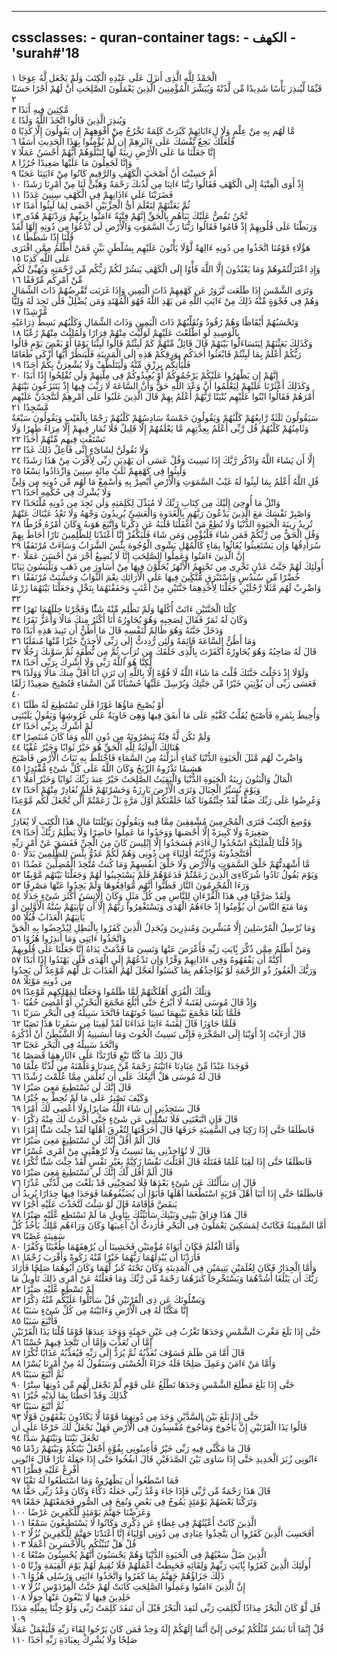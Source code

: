 
---
cssclasses:
    - quran-container
tags:
    - الكهف
    - 'surah#'18
---

الْحَمْدُ لِلَّهِ الَّذِى أَنزَلَ عَلَى عَبْدِهِ الْكِتَبَ وَلَمْ يَجْعَل لَّهُ عِوَجَا  ١<br>
قَيِّمًا لِّيُنذِرَ بَأْسًا شَدِيدًا مِّن لَّدُنْهُ وَيُبَشِّرَ الْمُؤْمِنِينَ الَّذِينَ يَعْمَلُونَ الصَّلِحَتِ أَنَّ لَهُمْ أَجْرًا حَسَنًا  ٢<br>
مَّكِثِينَ فِيهِ أَبَدًا  ٣<br>
وَيُنذِرَ الَّذِينَ قَالُوا اتَّخَذَ اللَّهُ وَلَدًا  ٤<br>
مَّا لَهُم بِهِ مِنْ عِلْمٍ وَلَا لِءَابَائِهِمْ كَبُرَتْ كَلِمَةً تَخْرُجُ مِنْ أَفْوَهِهِمْ إِن يَقُولُونَ إِلَّا كَذِبًا  ٥<br>
فَلَعَلَّكَ بَخِعٌ نَّفْسَكَ عَلَى ءَاثَرِهِمْ إِن لَّمْ يُؤْمِنُوا بِهَذَا الْحَدِيثِ أَسَفًا  ٦<br>
إِنَّا جَعَلْنَا مَا عَلَى الْأَرْضِ زِينَةً لَّهَا لِنَبْلُوَهُمْ أَيُّهُمْ أَحْسَنُ عَمَلًا  ٧<br>
وَإِنَّا لَجَعِلُونَ مَا عَلَيْهَا صَعِيدًا جُرُزًا  ٨<br>
أَمْ حَسِبْتَ أَنَّ أَصْحَبَ الْكَهْفِ وَالرَّقِيمِ كَانُوا مِنْ ءَايَتِنَا عَجَبًا  ٩<br>
إِذْ أَوَى الْفِتْيَةُ إِلَى الْكَهْفِ فَقَالُوا رَبَّنَا ءَاتِنَا مِن لَّدُنكَ رَحْمَةً وَهَيِّئْ لَنَا مِنْ أَمْرِنَا رَشَدًا  ١۰<br>
فَضَرَبْنَا عَلَى ءَاذَانِهِمْ فِى الْكَهْفِ سِنِينَ عَدَدًا  ١١<br>
ثُمَّ بَعَثْنَهُمْ لِنَعْلَمَ أَىُّ الْحِزْبَيْنِ أَحْصَى لِمَا لَبِثُوا أَمَدًا  ١٢<br>
نَّحْنُ نَقُصُّ عَلَيْكَ نَبَأَهُم بِالْحَقِّ إِنَّهُمْ فِتْيَةٌ ءَامَنُوا بِرَبِّهِمْ وَزِدْنَهُمْ هُدًى  ١٣<br>
وَرَبَطْنَا عَلَى قُلُوبِهِمْ إِذْ قَامُوا فَقَالُوا رَبُّنَا رَبُّ السَّمَوَتِ وَالْأَرْضِ لَن نَّدْعُوَا مِن دُونِهِ إِلَهًا لَّقَدْ قُلْنَا إِذًا شَطَطًا  ١٤<br>
هَؤُلَاءِ قَوْمُنَا اتَّخَذُوا مِن دُونِهِ ءَالِهَةً لَّوْلَا يَأْتُونَ عَلَيْهِم بِسُلْطَنٍ بَيِّنٍ فَمَنْ أَظْلَمُ مِمَّنِ افْتَرَى عَلَى اللَّهِ كَذِبًا  ١٥<br>
وَإِذِ اعْتَزَلْتُمُوهُمْ وَمَا يَعْبُدُونَ إِلَّا اللَّهَ فَأْوُا إِلَى الْكَهْفِ يَنشُرْ لَكُمْ رَبُّكُم مِّن رَّحْمَتِهِ وَيُهَيِّئْ لَكُم مِّنْ أَمْرِكُم مِّرْفَقًا  ١٦<br>
وَتَرَى الشَّمْسَ إِذَا طَلَعَت تَّزَوَرُ عَن كَهْفِهِمْ ذَاتَ الْيَمِينِ وَإِذَا غَرَبَت تَّقْرِضُهُمْ ذَاتَ الشِّمَالِ وَهُمْ فِى فَجْوَةٍ مِّنْهُ ذَلِكَ مِنْ ءَايَتِ اللَّهِ مَن يَهْدِ اللَّهُ فَهُوَ الْمُهْتَدِ وَمَن يُضْلِلْ فَلَن تَجِدَ لَهُ وَلِيًّا مُّرْشِدًا  ١٧<br>
وَتَحْسَبُهُمْ أَيْقَاظًا وَهُمْ رُقُودٌ وَنُقَلِّبُهُمْ ذَاتَ الْيَمِينِ وَذَاتَ الشِّمَالِ وَكَلْبُهُم بَسِطٌ ذِرَاعَيْهِ بِالْوَصِيدِ لَوِ اطَّلَعْتَ عَلَيْهِمْ لَوَلَّيْتَ مِنْهُمْ فِرَارًا وَلَمُلِئْتَ مِنْهُمْ رُعْبًا  ١٨<br>
وَكَذَلِكَ بَعَثْنَهُمْ لِيَتَسَاءَلُوا بَيْنَهُمْ قَالَ قَائِلٌ مِّنْهُمْ كَمْ لَبِثْتُمْ قَالُوا لَبِثْنَا يَوْمًا أَوْ بَعْضَ يَوْمٍ قَالُوا رَبُّكُمْ أَعْلَمُ بِمَا لَبِثْتُمْ فَابْعَثُوا أَحَدَكُم بِوَرِقِكُمْ هَذِهِ إِلَى الْمَدِينَةِ فَلْيَنظُرْ أَيُّهَا أَزْكَى طَعَامًا فَلْيَأْتِكُم بِرِزْقٍ مِّنْهُ وَلْيَتَلَطَّفْ وَلَا يُشْعِرَنَّ بِكُمْ أَحَدًا  ١٩<br>
إِنَّهُمْ إِن يَظْهَرُوا عَلَيْكُمْ يَرْجُمُوكُمْ أَوْ يُعِيدُوكُمْ فِى مِلَّتِهِمْ وَلَن تُفْلِحُوا إِذًا أَبَدًا  ٢۰<br>
وَكَذَلِكَ أَعْثَرْنَا عَلَيْهِمْ لِيَعْلَمُوا أَنَّ وَعْدَ اللَّهِ حَقٌّ وَأَنَّ السَّاعَةَ لَا رَيْبَ فِيهَا إِذْ يَتَنَزَعُونَ بَيْنَهُمْ أَمْرَهُمْ فَقَالُوا ابْنُوا عَلَيْهِم بُنْيَنًا رَّبُّهُمْ أَعْلَمُ بِهِمْ قَالَ الَّذِينَ غَلَبُوا عَلَى أَمْرِهِمْ لَنَتَّخِذَنَّ عَلَيْهِم مَّسْجِدًا  ٢١<br>
سَيَقُولُونَ ثَلَثَةٌ رَّابِعُهُمْ كَلْبُهُمْ وَيَقُولُونَ خَمْسَةٌ سَادِسُهُمْ كَلْبُهُمْ رَجْمًا بِالْغَيْبِ وَيَقُولُونَ سَبْعَةٌ وَثَامِنُهُمْ كَلْبُهُمْ قُل رَّبِّى أَعْلَمُ بِعِدَّتِهِم مَّا يَعْلَمُهُمْ إِلَّا قَلِيلٌ فَلَا تُمَارِ فِيهِمْ إِلَّا مِرَاءً ظَهِرًا وَلَا تَسْتَفْتِ فِيهِم مِّنْهُمْ أَحَدًا  ٢٢<br>
وَلَا تَقُولَنَّ لِشَاىْءٍ إِنِّى فَاعِلٌ ذَلِكَ غَدًا  ٢٣<br>
إِلَّا أَن يَشَاءَ اللَّهُ وَاذْكُر رَّبَّكَ إِذَا نَسِيتَ وَقُلْ عَسَى أَن يَهْدِيَنِ رَبِّى لِأَقْرَبَ مِنْ هَذَا رَشَدًا  ٢٤<br>
وَلَبِثُوا فِى كَهْفِهِمْ ثَلَثَ مِائَةٍ سِنِينَ وَازْدَادُوا تِسْعًا  ٢٥<br>
قُلِ اللَّهُ أَعْلَمُ بِمَا لَبِثُوا لَهُ غَيْبُ السَّمَوَتِ وَالْأَرْضِ أَبْصِرْ بِهِ وَأَسْمِعْ مَا لَهُم مِّن دُونِهِ مِن وَلِىٍّ وَلَا يُشْرِكُ فِى حُكْمِهِ أَحَدًا  ٢٦<br>
وَاتْلُ مَا أُوحِىَ إِلَيْكَ مِن كِتَابِ رَبِّكَ لَا مُبَدِّلَ لِكَلِمَتِهِ وَلَن تَجِدَ مِن دُونِهِ مُلْتَحَدًا  ٢٧<br>
وَاصْبِرْ نَفْسَكَ مَعَ الَّذِينَ يَدْعُونَ رَبَّهُم بِالْغَدَوةِ وَالْعَشِىِّ يُرِيدُونَ وَجْهَهُ وَلَا تَعْدُ عَيْنَاكَ عَنْهُمْ تُرِيدُ زِينَةَ الْحَيَوةِ الدُّنْيَا وَلَا تُطِعْ مَنْ أَغْفَلْنَا قَلْبَهُ عَن ذِكْرِنَا وَاتَّبَعَ هَوَىهُ وَكَانَ أَمْرُهُ فُرُطًا  ٢٨<br>
وَقُلِ الْحَقُّ مِن رَّبِّكُمْ فَمَن شَاءَ فَلْيُؤْمِن وَمَن شَاءَ فَلْيَكْفُرْ إِنَّا أَعْتَدْنَا لِلظَّلِمِينَ نَارًا أَحَاطَ بِهِمْ سُرَادِقُهَا وَإِن يَسْتَغِيثُوا يُغَاثُوا بِمَاءٍ كَالْمُهْلِ يَشْوِى الْوُجُوهَ بِئْسَ الشَّرَابُ وَسَاءَتْ مُرْتَفَقًا  ٢٩<br>
إِنَّ الَّذِينَ ءَامَنُوا وَعَمِلُوا الصَّلِحَتِ إِنَّا لَا نُضِيعُ أَجْرَ مَنْ أَحْسَنَ عَمَلًا  ٣۰<br>
أُولَئِكَ لَهُمْ جَنَّتُ عَدْنٍ تَجْرِى مِن تَحْتِهِمُ الْأَنْهَرُ يُحَلَّوْنَ فِيهَا مِنْ أَسَاوِرَ مِن ذَهَبٍ وَيَلْبَسُونَ ثِيَابًا خُضْرًا مِّن سُندُسٍ وَإِسْتَبْرَقٍ مُّتَّكِِٔينَ فِيهَا عَلَى الْأَرَائِكِ نِعْمَ الثَّوَابُ وَحَسُنَتْ مُرْتَفَقًا  ٣١<br>
وَاضْرِبْ لَهُم مَّثَلًا رَّجُلَيْنِ جَعَلْنَا لِأَحَدِهِمَا جَنَّتَيْنِ مِنْ أَعْنَبٍ وَحَفَفْنَهُمَا بِنَخْلٍ وَجَعَلْنَا بَيْنَهُمَا زَرْعًا  ٣٢<br>
كِلْتَا الْجَنَّتَيْنِ ءَاتَتْ أُكُلَهَا وَلَمْ تَظْلِم مِّنْهُ شَئًْا وَفَجَّرْنَا خِلَلَهُمَا نَهَرًا  ٣٣<br>
وَكَانَ لَهُ ثَمَرٌ فَقَالَ لِصَحِبِهِ وَهُوَ يُحَاوِرُهُ أَنَا أَكْثَرُ مِنكَ مَالًا وَأَعَزُّ نَفَرًا  ٣٤<br>
وَدَخَلَ جَنَّتَهُ وَهُوَ ظَالِمٌ لِّنَفْسِهِ قَالَ مَا أَظُنُّ أَن تَبِيدَ هَذِهِ أَبَدًا  ٣٥<br>
وَمَا أَظُنُّ السَّاعَةَ قَائِمَةً وَلَئِن رُّدِدتُّ إِلَى رَبِّى لَأَجِدَنَّ خَيْرًا مِّنْهَا مُنقَلَبًا  ٣٦<br>
قَالَ لَهُ صَاحِبُهُ وَهُوَ يُحَاوِرُهُ أَكَفَرْتَ بِالَّذِى خَلَقَكَ مِن تُرَابٍ ثُمَّ مِن نُّطْفَةٍ ثُمَّ سَوَّىكَ رَجُلًا  ٣٧<br>
لَّكِنَّا هُوَ اللَّهُ رَبِّى وَلَا أُشْرِكُ بِرَبِّى أَحَدًا  ٣٨<br>
وَلَوْلَا إِذْ دَخَلْتَ جَنَّتَكَ قُلْتَ مَا شَاءَ اللَّهُ لَا قُوَّةَ إِلَّا بِاللَّهِ إِن تَرَنِ أَنَا أَقَلَّ مِنكَ مَالًا وَوَلَدًا  ٣٩<br>
فَعَسَى رَبِّى أَن يُؤْتِيَنِ خَيْرًا مِّن جَنَّتِكَ وَيُرْسِلَ عَلَيْهَا حُسْبَانًا مِّنَ السَّمَاءِ فَتُصْبِحَ صَعِيدًا زَلَقًا  ٤۰<br>
أَوْ يُصْبِحَ مَاؤُهَا غَوْرًا فَلَن تَسْتَطِيعَ لَهُ طَلَبًا  ٤١<br>
وَأُحِيطَ بِثَمَرِهِ فَأَصْبَحَ يُقَلِّبُ كَفَّيْهِ عَلَى مَا أَنفَقَ فِيهَا وَهِىَ خَاوِيَةٌ عَلَى عُرُوشِهَا وَيَقُولُ يَلَيْتَنِى لَمْ أُشْرِكْ بِرَبِّى أَحَدًا  ٤٢<br>
وَلَمْ تَكُن لَّهُ فِئَةٌ يَنصُرُونَهُ مِن دُونِ اللَّهِ وَمَا كَانَ مُنتَصِرًا  ٤٣<br>
هُنَالِكَ الْوَلَيَةُ لِلَّهِ الْحَقِّ هُوَ خَيْرٌ ثَوَابًا وَخَيْرٌ عُقْبًا  ٤٤<br>
وَاضْرِبْ لَهُم مَّثَلَ الْحَيَوةِ الدُّنْيَا كَمَاءٍ أَنزَلْنَهُ مِنَ السَّمَاءِ فَاخْتَلَطَ بِهِ نَبَاتُ الْأَرْضِ فَأَصْبَحَ هَشِيمًا تَذْرُوهُ الرِّيَحُ وَكَانَ اللَّهُ عَلَى كُلِّ شَىْءٍ مُّقْتَدِرًا  ٤٥<br>
الْمَالُ وَالْبَنُونَ زِينَةُ الْحَيَوةِ الدُّنْيَا وَالْبَقِيَتُ الصَّلِحَتُ خَيْرٌ عِندَ رَبِّكَ ثَوَابًا وَخَيْرٌ أَمَلًا  ٤٦<br>
وَيَوْمَ نُسَيِّرُ الْجِبَالَ وَتَرَى الْأَرْضَ بَارِزَةً وَحَشَرْنَهُمْ فَلَمْ نُغَادِرْ مِنْهُمْ أَحَدًا  ٤٧<br>
وَعُرِضُوا عَلَى رَبِّكَ صَفًّا لَّقَدْ جِئْتُمُونَا كَمَا خَلَقْنَكُمْ أَوَّلَ مَرَّةٍ بَلْ زَعَمْتُمْ أَلَّن نَّجْعَلَ لَكُم مَّوْعِدًا  ٤٨<br>
وَوُضِعَ الْكِتَبُ فَتَرَى الْمُجْرِمِينَ مُشْفِقِينَ مِمَّا فِيهِ وَيَقُولُونَ يَوَيْلَتَنَا مَالِ هَذَا الْكِتَبِ لَا يُغَادِرُ صَغِيرَةً وَلَا كَبِيرَةً إِلَّا أَحْصَىهَا وَوَجَدُوا مَا عَمِلُوا حَاضِرًا وَلَا يَظْلِمُ رَبُّكَ أَحَدًا  ٤٩<br>
وَإِذْ قُلْنَا لِلْمَلَئِكَةِ اسْجُدُوا لِءَادَمَ فَسَجَدُوا إِلَّا إِبْلِيسَ كَانَ مِنَ الْجِنِّ فَفَسَقَ عَنْ أَمْرِ رَبِّهِ أَفَتَتَّخِذُونَهُ وَذُرِّيَّتَهُ أَوْلِيَاءَ مِن دُونِى وَهُمْ لَكُمْ عَدُوٌّ بِئْسَ لِلظَّلِمِينَ بَدَلًا  ٥۰<br>
مَّا أَشْهَدتُّهُمْ خَلْقَ السَّمَوَتِ وَالْأَرْضِ وَلَا خَلْقَ أَنفُسِهِمْ وَمَا كُنتُ مُتَّخِذَ الْمُضِلِّينَ عَضُدًا  ٥١<br>
وَيَوْمَ يَقُولُ نَادُوا شُرَكَاءِىَ الَّذِينَ زَعَمْتُمْ فَدَعَوْهُمْ فَلَمْ يَسْتَجِيبُوا لَهُمْ وَجَعَلْنَا بَيْنَهُم مَّوْبِقًا  ٥٢<br>
وَرَءَا الْمُجْرِمُونَ النَّارَ فَظَنُّوا أَنَّهُم مُّوَاقِعُوهَا وَلَمْ يَجِدُوا عَنْهَا مَصْرِفًا  ٥٣<br>
وَلَقَدْ صَرَّفْنَا فِى هَذَا الْقُرْءَانِ لِلنَّاسِ مِن كُلِّ مَثَلٍ وَكَانَ الْإِنسَنُ أَكْثَرَ شَىْءٍ جَدَلًا  ٥٤<br>
وَمَا مَنَعَ النَّاسَ أَن يُؤْمِنُوا إِذْ جَاءَهُمُ الْهُدَى وَيَسْتَغْفِرُوا رَبَّهُمْ إِلَّا أَن تَأْتِيَهُمْ سُنَّةُ الْأَوَّلِينَ أَوْ يَأْتِيَهُمُ الْعَذَابُ قُبُلًا  ٥٥<br>
وَمَا نُرْسِلُ الْمُرْسَلِينَ إِلَّا مُبَشِّرِينَ وَمُنذِرِينَ وَيُجَدِلُ الَّذِينَ كَفَرُوا بِالْبَطِلِ لِيُدْحِضُوا بِهِ الْحَقَّ وَاتَّخَذُوا ءَايَتِى وَمَا أُنذِرُوا هُزُوًا  ٥٦<br>
وَمَنْ أَظْلَمُ مِمَّن ذُكِّرَ بَِٔايَتِ رَبِّهِ فَأَعْرَضَ عَنْهَا وَنَسِىَ مَا قَدَّمَتْ يَدَاهُ إِنَّا جَعَلْنَا عَلَى قُلُوبِهِمْ أَكِنَّةً أَن يَفْقَهُوهُ وَفِى ءَاذَانِهِمْ وَقْرًا وَإِن تَدْعُهُمْ إِلَى الْهُدَى فَلَن يَهْتَدُوا إِذًا أَبَدًا  ٥٧<br>
وَرَبُّكَ الْغَفُورُ ذُو الرَّحْمَةِ لَوْ يُؤَاخِذُهُم بِمَا كَسَبُوا لَعَجَّلَ لَهُمُ الْعَذَابَ بَل لَّهُم مَّوْعِدٌ لَّن يَجِدُوا مِن دُونِهِ مَوْئِلًا  ٥٨<br>
وَتِلْكَ الْقُرَى أَهْلَكْنَهُمْ لَمَّا ظَلَمُوا وَجَعَلْنَا لِمَهْلِكِهِم مَّوْعِدًا  ٥٩<br>
وَإِذْ قَالَ مُوسَى لِفَتَىهُ لَا أَبْرَحُ حَتَّى أَبْلُغَ مَجْمَعَ الْبَحْرَيْنِ أَوْ أَمْضِىَ حُقُبًا  ٦۰<br>
فَلَمَّا بَلَغَا مَجْمَعَ بَيْنِهِمَا نَسِيَا حُوتَهُمَا فَاتَّخَذَ سَبِيلَهُ فِى الْبَحْرِ سَرَبًا  ٦١<br>
فَلَمَّا جَاوَزَا قَالَ لِفَتَىهُ ءَاتِنَا غَدَاءَنَا لَقَدْ لَقِينَا مِن سَفَرِنَا هَذَا نَصَبًا  ٦٢<br>
قَالَ أَرَءَيْتَ إِذْ أَوَيْنَا إِلَى الصَّخْرَةِ فَإِنِّى نَسِيتُ الْحُوتَ وَمَا أَنسَىنِيهُ إِلَّا الشَّيْطَنُ أَنْ أَذْكُرَهُ وَاتَّخَذَ سَبِيلَهُ فِى الْبَحْرِ عَجَبًا  ٦٣<br>
قَالَ ذَلِكَ مَا كُنَّا نَبْغِ فَارْتَدَّا عَلَى ءَاثَارِهِمَا قَصَصًا  ٦٤<br>
فَوَجَدَا عَبْدًا مِّنْ عِبَادِنَا ءَاتَيْنَهُ رَحْمَةً مِّنْ عِندِنَا وَعَلَّمْنَهُ مِن لَّدُنَّا عِلْمًا  ٦٥<br>
قَالَ لَهُ مُوسَى هَلْ أَتَّبِعُكَ عَلَى أَن تُعَلِّمَنِ مِمَّا عُلِّمْتَ رُشْدًا  ٦٦<br>
قَالَ إِنَّكَ لَن تَسْتَطِيعَ مَعِىَ صَبْرًا  ٦٧<br>
وَكَيْفَ تَصْبِرُ عَلَى مَا لَمْ تُحِطْ بِهِ خُبْرًا  ٦٨<br>
قَالَ سَتَجِدُنِى إِن شَاءَ اللَّهُ صَابِرًا وَلَا أَعْصِى لَكَ أَمْرًا  ٦٩<br>
قَالَ فَإِنِ اتَّبَعْتَنِى فَلَا تَسَْٔلْنِى عَن شَىْءٍ حَتَّى أُحْدِثَ لَكَ مِنْهُ ذِكْرًا  ٧۰<br>
فَانطَلَقَا حَتَّى إِذَا رَكِبَا فِى السَّفِينَةِ خَرَقَهَا قَالَ أَخَرَقْتَهَا لِتُغْرِقَ أَهْلَهَا لَقَدْ جِئْتَ شَئًْا إِمْرًا  ٧١<br>
قَالَ أَلَمْ أَقُلْ إِنَّكَ لَن تَسْتَطِيعَ مَعِىَ صَبْرًا  ٧٢<br>
قَالَ لَا تُؤَاخِذْنِى بِمَا نَسِيتُ وَلَا تُرْهِقْنِى مِنْ أَمْرِى عُسْرًا  ٧٣<br>
فَانطَلَقَا حَتَّى إِذَا لَقِيَا غُلَمًا فَقَتَلَهُ قَالَ أَقَتَلْتَ نَفْسًا زَكِيَّةً بِغَيْرِ نَفْسٍ لَّقَدْ جِئْتَ شَئًْا نُّكْرًا  ٧٤<br>
قَالَ أَلَمْ أَقُل لَّكَ إِنَّكَ لَن تَسْتَطِيعَ مَعِىَ صَبْرًا  ٧٥<br>
قَالَ إِن سَأَلْتُكَ عَن شَىْءٍ بَعْدَهَا فَلَا تُصَحِبْنِى قَدْ بَلَغْتَ مِن لَّدُنِّى عُذْرًا  ٧٦<br>
فَانطَلَقَا حَتَّى إِذَا أَتَيَا أَهْلَ قَرْيَةٍ اسْتَطْعَمَا أَهْلَهَا فَأَبَوْا أَن يُضَيِّفُوهُمَا فَوَجَدَا فِيهَا جِدَارًا يُرِيدُ أَن يَنقَضَّ فَأَقَامَهُ قَالَ لَوْ شِئْتَ لَتَّخَذْتَ عَلَيْهِ أَجْرًا  ٧٧<br>
قَالَ هَذَا فِرَاقُ بَيْنِى وَبَيْنِكَ سَأُنَبِّئُكَ بِتَأْوِيلِ مَا لَمْ تَسْتَطِع عَّلَيْهِ صَبْرًا  ٧٨<br>
أَمَّا السَّفِينَةُ فَكَانَتْ لِمَسَكِينَ يَعْمَلُونَ فِى الْبَحْرِ فَأَرَدتُّ أَنْ أَعِيبَهَا وَكَانَ وَرَاءَهُم مَّلِكٌ يَأْخُذُ كُلَّ سَفِينَةٍ غَصْبًا  ٧٩<br>
وَأَمَّا الْغُلَمُ فَكَانَ أَبَوَاهُ مُؤْمِنَيْنِ فَخَشِينَا أَن يُرْهِقَهُمَا طُغْيَنًا وَكُفْرًا  ٨۰<br>
فَأَرَدْنَا أَن يُبْدِلَهُمَا رَبُّهُمَا خَيْرًا مِّنْهُ زَكَوةً وَأَقْرَبَ رُحْمًا  ٨١<br>
وَأَمَّا الْجِدَارُ فَكَانَ لِغُلَمَيْنِ يَتِيمَيْنِ فِى الْمَدِينَةِ وَكَانَ تَحْتَهُ كَنزٌ لَّهُمَا وَكَانَ أَبُوهُمَا صَلِحًا فَأَرَادَ رَبُّكَ أَن يَبْلُغَا أَشُدَّهُمَا وَيَسْتَخْرِجَا كَنزَهُمَا رَحْمَةً مِّن رَّبِّكَ وَمَا فَعَلْتُهُ عَنْ أَمْرِى ذَلِكَ تَأْوِيلُ مَا لَمْ تَسْطِع عَّلَيْهِ صَبْرًا  ٨٢<br>
وَيَسَْٔلُونَكَ عَن ذِى الْقَرْنَيْنِ قُلْ سَأَتْلُوا عَلَيْكُم مِّنْهُ ذِكْرًا  ٨٣<br>
إِنَّا مَكَّنَّا لَهُ فِى الْأَرْضِ وَءَاتَيْنَهُ مِن كُلِّ شَىْءٍ سَبَبًا  ٨٤<br>
فَأَتْبَعَ سَبَبًا  ٨٥<br>
حَتَّى إِذَا بَلَغَ مَغْرِبَ الشَّمْسِ وَجَدَهَا تَغْرُبُ فِى عَيْنٍ حَمِئَةٍ وَوَجَدَ عِندَهَا قَوْمًا قُلْنَا يَذَا الْقَرْنَيْنِ إِمَّا أَن تُعَذِّبَ وَإِمَّا أَن تَتَّخِذَ فِيهِمْ حُسْنًا  ٨٦<br>
قَالَ أَمَّا مَن ظَلَمَ فَسَوْفَ نُعَذِّبُهُ ثُمَّ يُرَدُّ إِلَى رَبِّهِ فَيُعَذِّبُهُ عَذَابًا نُّكْرًا  ٨٧<br>
وَأَمَّا مَنْ ءَامَنَ وَعَمِلَ صَلِحًا فَلَهُ جَزَاءً الْحُسْنَى وَسَنَقُولُ لَهُ مِنْ أَمْرِنَا يُسْرًا  ٨٨<br>
ثُمَّ أَتْبَعَ سَبَبًا  ٨٩<br>
حَتَّى إِذَا بَلَغَ مَطْلِعَ الشَّمْسِ وَجَدَهَا تَطْلُعُ عَلَى قَوْمٍ لَّمْ نَجْعَل لَّهُم مِّن دُونِهَا سِتْرًا  ٩۰<br>
كَذَلِكَ وَقَدْ أَحَطْنَا بِمَا لَدَيْهِ خُبْرًا  ٩١<br>
ثُمَّ أَتْبَعَ سَبَبًا  ٩٢<br>
حَتَّى إِذَا بَلَغَ بَيْنَ السَّدَّيْنِ وَجَدَ مِن دُونِهِمَا قَوْمًا لَّا يَكَادُونَ يَفْقَهُونَ قَوْلًا  ٩٣<br>
قَالُوا يَذَا الْقَرْنَيْنِ إِنَّ يَأْجُوجَ وَمَأْجُوجَ مُفْسِدُونَ فِى الْأَرْضِ فَهَلْ نَجْعَلُ لَكَ خَرْجًا عَلَى أَن تَجْعَلَ بَيْنَنَا وَبَيْنَهُمْ سَدًّا  ٩٤<br>
قَالَ مَا مَكَّنِّى فِيهِ رَبِّى خَيْرٌ فَأَعِينُونِى بِقُوَّةٍ أَجْعَلْ بَيْنَكُمْ وَبَيْنَهُمْ رَدْمًا  ٩٥<br>
ءَاتُونِى زُبَرَ الْحَدِيدِ حَتَّى إِذَا سَاوَى بَيْنَ الصَّدَفَيْنِ قَالَ انفُخُوا حَتَّى إِذَا جَعَلَهُ نَارًا قَالَ ءَاتُونِى أُفْرِغْ عَلَيْهِ قِطْرًا  ٩٦<br>
فَمَا اسْطَعُوا أَن يَظْهَرُوهُ وَمَا اسْتَطَعُوا لَهُ نَقْبًا  ٩٧<br>
قَالَ هَذَا رَحْمَةٌ مِّن رَّبِّى فَإِذَا جَاءَ وَعْدُ رَبِّى جَعَلَهُ دَكَّاءَ وَكَانَ وَعْدُ رَبِّى حَقًّا  ٩٨<br>
وَتَرَكْنَا بَعْضَهُمْ يَوْمَئِذٍ يَمُوجُ فِى بَعْضٍ وَنُفِخَ فِى الصُّورِ فَجَمَعْنَهُمْ جَمْعًا  ٩٩<br>
وَعَرَضْنَا جَهَنَّمَ يَوْمَئِذٍ لِّلْكَفِرِينَ عَرْضًا  ١۰۰<br>
الَّذِينَ كَانَتْ أَعْيُنُهُمْ فِى غِطَاءٍ عَن ذِكْرِى وَكَانُوا لَا يَسْتَطِيعُونَ سَمْعًا  ١۰١<br>
أَفَحَسِبَ الَّذِينَ كَفَرُوا أَن يَتَّخِذُوا عِبَادِى مِن دُونِى أَوْلِيَاءَ إِنَّا أَعْتَدْنَا جَهَنَّمَ لِلْكَفِرِينَ نُزُلًا  ١۰٢<br>
قُلْ هَلْ نُنَبِّئُكُم بِالْأَخْسَرِينَ أَعْمَلًا  ١۰٣<br>
الَّذِينَ ضَلَّ سَعْيُهُمْ فِى الْحَيَوةِ الدُّنْيَا وَهُمْ يَحْسَبُونَ أَنَّهُمْ يُحْسِنُونَ صُنْعًا  ١۰٤<br>
أُولَئِكَ الَّذِينَ كَفَرُوا بَِٔايَتِ رَبِّهِمْ وَلِقَائِهِ فَحَبِطَتْ أَعْمَلُهُمْ فَلَا نُقِيمُ لَهُمْ يَوْمَ الْقِيَمَةِ وَزْنًا  ١۰٥<br>
ذَلِكَ جَزَاؤُهُمْ جَهَنَّمُ بِمَا كَفَرُوا وَاتَّخَذُوا ءَايَتِى وَرُسُلِى هُزُوًا  ١۰٦<br>
إِنَّ الَّذِينَ ءَامَنُوا وَعَمِلُوا الصَّلِحَتِ كَانَتْ لَهُمْ جَنَّتُ الْفِرْدَوْسِ نُزُلًا  ١۰٧<br>
خَلِدِينَ فِيهَا لَا يَبْغُونَ عَنْهَا حِوَلًا  ١۰٨<br>
قُل لَّوْ كَانَ الْبَحْرُ مِدَادًا لِّكَلِمَتِ رَبِّى لَنَفِدَ الْبَحْرُ قَبْلَ أَن تَنفَدَ كَلِمَتُ رَبِّى وَلَوْ جِئْنَا بِمِثْلِهِ مَدَدًا  ١۰٩<br>
قُلْ إِنَّمَا أَنَا بَشَرٌ مِّثْلُكُمْ يُوحَى إِلَىَّ أَنَّمَا إِلَهُكُمْ إِلَهٌ وَحِدٌ فَمَن كَانَ يَرْجُوا لِقَاءَ رَبِّهِ فَلْيَعْمَلْ عَمَلًا صَلِحًا وَلَا يُشْرِكْ بِعِبَادَةِ رَبِّهِ أَحَدًا  ١١۰<br>

